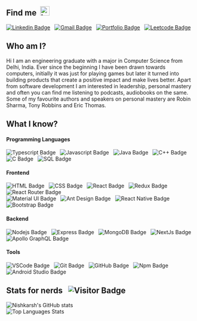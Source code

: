 ## Find me &nbsp;<img src="https://media.giphy.com/media/JmIrb7d6XH4B94cX6W/giphy.gif" alt="below" width="25px" />
[![Linkedin Badge](https://img.shields.io/badge/-Nishkarsh%20Kwatra-0072b1?style=plastic&logo=Linkedin&logoColor=white&link=https://www.linkedin.com/in/kwatran/)](https://www.linkedin.com/in/kwatran "Nishkrsh's LinkedIn profile")&nbsp;&nbsp;
[![Gmail Badge](https://img.shields.io/badge/-kwatranishkarsh@gmail.com-EA4335?style=plastic&logo=Gmail&logoColor=white&link=mailto:kwatranishkarsh@gmail.com)](mailto:kwatranishkarsh@gmail.com "Nishkarsh email address")&nbsp;&nbsp;
[![Portfolio Badge](https://img.shields.io/badge/-Portfolio-FF7139?style=plastic&logo=Firefox%20Browser&logoColor=white&link=https://portfolio.nishkarshkwatra.live)](https://portfolio.nishkarshkwatra.live "Nishkarsh's portfolio")&nbsp;&nbsp;
[![Leetcode Badge](https://img.shields.io/badge/-NKwatra-FFA116?style=plastic&logo=Leetcode&logoColor=white&link=https://leetcode.com/NKwatra/)](https://leetcode.com/NKwatra/ "Nishkarsh's Leetcode profile")

## Who am I?
Hi I am an engineering graduate with a major in Computer Science from Delhi, India. Ever since the beginning I have been drawn towards computers, initially it was just for playing games but later it turned into building products that create a positive impact and make lives better. Apart from software development I am interested in leadership, personal mastery and often you can find me listening to podcasts, audiobooks on the same. Some of my favourite authors and speakers on personal mastery are Robin Sharma, Tony Robbins and Eric Thomas. 

## What I know?

#### Programming Languages
![Typescript Badge](https://img.shields.io/badge/-Typescript-black?style=plastic&logo=Typescript&logoColor=white&labelColor=3178C6 "Typescript" )&nbsp;&nbsp;
![Javascript Badge](https://img.shields.io/badge/-Javascript-black?style=plastic&logo=Javascript&logoColor=white&labelColor=F7DF1E "Javascript")&nbsp;&nbsp;
![Java Badge](https://img.shields.io/badge/-Java-black?style=plastic&logo=Java&logoColor=white&labelColor=007396 "Java")&nbsp;&nbsp;
![C++ Badge](https://img.shields.io/badge/-C++-black?style=plastic&logo=C%2b%2b&logoColor=white&labelColor=00599C "C++")&nbsp;&nbsp;
![C Badge](https://img.shields.io/badge/-C-black?style=plastic&logo=C&logoColor=white&labelColor=A8B9CC "C")&nbsp;&nbsp;
![SQL Badge](https://img.shields.io/badge/-SQL-black?style=plastic&logo=PostgreSQL&logoColor=white&labelColor=4169E1 "SQL")

#### Frontend 
![HTML Badge](https://img.shields.io/badge/-HTML-black?style=plastic&logo=HTML5&logoColor=white&labelColor=E34F26 "HTML")&nbsp;&nbsp;
![CSS Badge](https://img.shields.io/badge/-CSS-black?style=plastic&logo=CSS3&logoColor=white&labelColor=1572B6 "CSS")&nbsp;&nbsp;
![React Badge](https://img.shields.io/badge/-React-black?style=plastic&logo=React&logoColor=white&labelColor=61DAFB "React")&nbsp;&nbsp;
![Redux Badge](https://img.shields.io/badge/-Redux-black?style=plastic&logo=Redux&logoColor=white&labelColor=764ABC "Redux")&nbsp;&nbsp;
![React Router Badge](https://img.shields.io/badge/-React%20Router-black?style=plastic&logo=Redux&logoColor=white&labelColor=CA4245 "React Router")<br/>
![Material UI Badge](https://img.shields.io/badge/-Material%20UI-black?style=plastic&logo=Material-UI&logoColor=white&labelColor=0081CB "Material UI")&nbsp;&nbsp;
![Ant Design Badge](https://img.shields.io/badge/-Ant%20Design-black?style=plastic&logo=Ant%20Design&logoColor=white&labelColor=0170FE "Ant Design")&nbsp;&nbsp;
![React Native Badge](https://img.shields.io/badge/-React%20Native-black?style=plastic&logo=React&logoColor=white&labelColor=61DAFB "React Native")&nbsp;&nbsp;
![Bootstrap Badge](https://img.shields.io/badge/-Bootstrap-black?style=plastic&logo=Bootstrap&logoColor=white&labelColor=7952B3 "Bootstrap")
#### Backend
![Nodejs Badge](https://img.shields.io/badge/-Nodejs-black?style=plastic&logo=Node.js&logoColor=white&labelColor=339933 "Nodejs")&nbsp;&nbsp;
![Express Badge](https://img.shields.io/badge/-Expressjs-black?style=plastic&logo=express&logoColor=white&labelColor=339933 "Express.js")&nbsp;&nbsp;
![MongoDB Badge](https://img.shields.io/badge/-MongoDB-black?style=plastic&logo=MongoDB&logoColor=white&labelColor=47A248 "MongoDB")&nbsp;&nbsp;
![NextJs Badge](https://img.shields.io/badge/-NextJs-black?style=plastic&logo=Next.js&logoColor=white&labelColor=000000 "NextJs")&nbsp;&nbsp;
![Apollo GraphQL Badge](https://img.shields.io/badge/-Apollo%20GraphQL-black?style=plastic&logo=Apollo%20GraphQL&logoColor=white&labelColor=311C87 "Apollo GraphQL")
#### Tools
![VSCode Badge](https://img.shields.io/badge/-VS%20Code-black?style=plastic&logo=Visual%20Studio%20Code&logoColor=white&labelColor=007ACC "VS Code")&nbsp;&nbsp;
![Git Badge](https://img.shields.io/badge/-Git-black?style=plastic&logo=Git&logoColor=white&labelColor=F05032 "Git")&nbsp;&nbsp;
![GitHub Badge](https://img.shields.io/badge/-GitHub-black?style=plastic&logo=GitHub&logoColor=white&labelColor=181717 "GitHub")&nbsp;&nbsp;
![Npm Badge](https://img.shields.io/badge/-Npm-black?style=plastic&logo=Npm&logoColor=white&labelColor=CB3837 "Npm")&nbsp;&nbsp;
![Android Studio Badge](https://img.shields.io/badge/-Android%20Studio-black?style=plastic&logo=Android%20Studio&logoColor=white&labelColor=3DDC84 "Android Studio")


## Stats for nerds &nbsp;&nbsp;![Visitor Badge](https://visitor-badge.laobi.icu/badge?page_id=nkwatra.nkwatra)
 ![Nishkarsh's GitHub stats](https://github-readme-stats.vercel.app/api?username=NKwatra&theme=cobalt&count_private=true&show_icons=true "Nishakrsh's GitHub Stats") <br/>
 ![Top Languages Stats](https://github-readme-stats.vercel.app/api/top-langs/?username=NKwatra&layout=compact&theme=cobalt "Top languages used by Nishkarsh")
 
